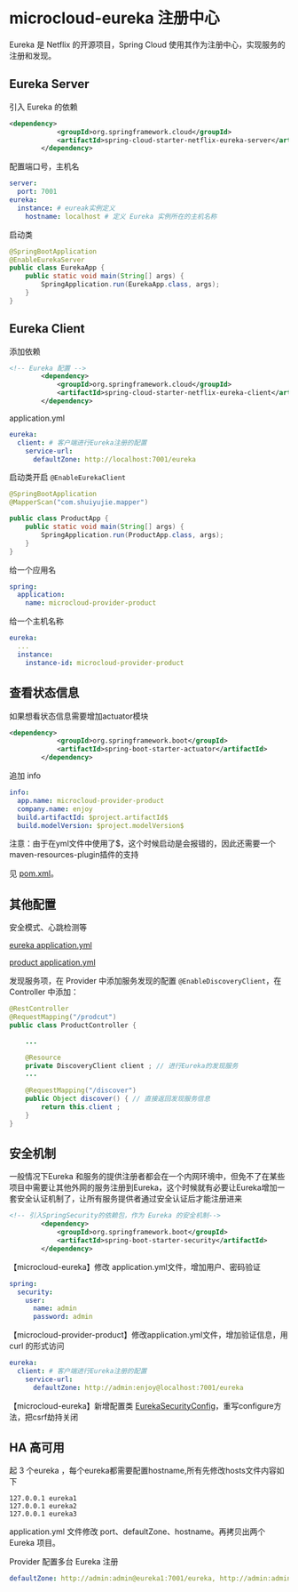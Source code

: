 # microcloud-eureka 注册中心

Eureka 是 Netflix 的开源项目，Spring Cloud 使用其作为注册中心，实现服务的注册和发现。

## Eureka Server

引入 Eureka 的依赖

```xml
<dependency>
            <groupId>org.springframework.cloud</groupId>
            <artifactId>spring-cloud-starter-netflix-eureka-server</artifactId>
        </dependency>
```

配置端口号，主机名

```yaml
server:
  port: 7001
eureka:
  instance: # eureak实例定义
    hostname: localhost # 定义 Eureka 实例所在的主机名称
```

启动类

```java
@SpringBootApplication
@EnableEurekaServer
public class EurekaApp {
    public static void main(String[] args) {
        SpringApplication.run(EurekaApp.class, args);
    }
}
```

## Eureka Client

添加依赖

```xml
<!-- Eureka 配置 -->
        <dependency>
            <groupId>org.springframework.cloud</groupId>
            <artifactId>spring-cloud-starter-netflix-eureka-client</artifactId>
        </dependency>
```

application.yml

```yaml
eureka:
  client: # 客户端进行Eureka注册的配置
    service-url:
      defaultZone: http://localhost:7001/eureka
```

启动类开启 `@EnableEurekaClient`

```java
@SpringBootApplication
@MapperScan("com.shuiyujie.mapper")

public class ProductApp {
    public static void main(String[] args) {
        SpringApplication.run(ProductApp.class, args);
    }
}
```

给一个应用名

```yaml
spring:
  application:
    name: microcloud-provider-product
```

给一个主机名称

```yaml
eureka:
  ...
  instance:
    instance-id: microcloud-provider-product
```

## 查看状态信息

如果想看状态信息需要增加actuator模块

```xml
<dependency>
            <groupId>org.springframework.boot</groupId>
            <artifactId>spring-boot-starter-actuator</artifactId>
        </dependency>
```

追加 info

```yaml
info:
  app.name: microcloud-provider-product
  company.name: enjoy
  build.artifactId: $project.artifactId$
  build.modelVersion: $project.modelVersion$
```

注意：由于在yml文件中使用了$，这个时候启动是会报错的，因此还需要一个maven-resources-plugin插件的支持

见 [pom.xml](./microcloud-provider-product/pom.xml)。

## 其他配置

安全模式、心跳检测等

[eureka application.yml](./microcloud-eureka/src/main/resources/application.yml)

[product application.yml](./microcloud-provider-product/src/main/resources/application.yml)

发现服务项，在 Provider 中添加服务发现的配置 `@EnableDiscoveryClient`，在 Controller 中添加：

```java
@RestController
@RequestMapping("/prodcut")
public class ProductController {

    ...

    @Resource
    private DiscoveryClient client ; // 进行Eureka的发现服务
    ...
    
    @RequestMapping("/discover")
    public Object discover() { // 直接返回发现服务信息
        return this.client ;
    }
}
```

## 安全机制

一般情况下Eureka 和服务的提供注册者都会在一个内网环境中，但免不了在某些项目中需要让其他外网的服务注册到Eureka，这个时候就有必要让Eureka增加一套安全认证机制了，让所有服务提供者通过安全认证后才能注册进来

```xml
<!-- 引入SpringSecurity的依赖包，作为 Eureka 的安全机制-->
        <dependency>
            <groupId>org.springframework.boot</groupId>
            <artifactId>spring-boot-starter-security</artifactId>
        </dependency>
```

【microcloud-eureka】修改 application.yml文件，增加用户、密码验证

```yaml
spring:
  security:
    user:
      name: admin
      password: admin
```

【microcloud-provider-product】修改application.yml文件，增加验证信息，用 curl 的形式访问

```yaml
eureka:
  client: # 客户端进行Eureka注册的配置
    service-url:
      defaultZone: http://admin:enjoy@localhost:7001/eureka
```

【microcloud-eureka】新增配置类 [EurekaSecurityConfig](./microcloud-eureka/src/main/java/com/shuiyujie/config/EurekaSecurityConfig.java)，重写configure方法，把csrf劫持关闭

## HA 高可用

起 3 个eureka ，每个eureka都需要配置hostname,所有先修改hosts文件内容如下
```shell script
127.0.0.1 eureka1
127.0.0.1 eureka2
127.0.0.1 eureka3
```

application.yml 文件修改 port、defaultZone、hostname。再拷贝出两个 Eureka 项目。

Provider 配置多台 Eureka 注册

```yaml
defaultZone: http://admin:admin@eureka1:7001/eureka, http://admin:admin@eureka2:7002/eureka, http://admin:admin@eureka3:7003/eureka
```






